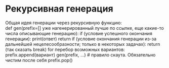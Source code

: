 # Рекурсивная генерация

Общая идея генерации через рекурсивную функцию:  
def gen(prefix=[] уже нагенерированный лучше по ссылке, еще какие-то числа описывающие генерацию):
  if (условие успешного окончания генерации):
    print(ответ)
    return
  if (условие окончания генерации из-за дальнейшей нецелесообразности; только в некоторых задачах):
    return (так сказать break)
  for перебор возможных вариантов:
    prefix.append(вариант)
    gen(prefix, ...)
    # правило скаута. Обязательно чистим после себя
    prefix.pop()






